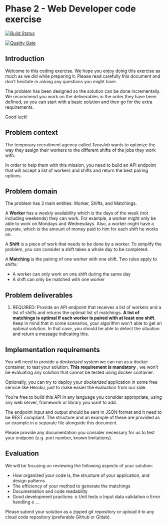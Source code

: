 # Phase 2 - Web Developer code exercise

[![Build Status](https://travis-ci.org/mercuriete/java-nurse-scheduling-problem.svg?branch=master)](https://travis-ci.org/mercuriete/java-nurse-scheduling-problem)

[![Quality Gate](https://sonarcloud.io/api/project_badges/measure?project=com.mercuriete%3Ajava-nurse-scheduling-problem&metric=alert_status
)](https://sonarcloud.io/dashboard?id=com.mercuriete%3Ajava-nurse-scheduling-problem)

## Introduction

Welcome to this coding exercise. We hope you enjoy doing this
exercise as much as we did while preparing it. Please read carefully
this document and don’t hesitate in asking any questions you might
have.

The problem has been designed so the solution can be done
incrementally. We recommend you work on the deliverables in the
order they have been defined, so you can start with a basic solution
and then go for the extra requirements.

Good luck!

## Problem context

The temporary recruitment agency called _TeneJob_ wants to optimize
the way they assign their workers to the different shifts of the jobs
they work with.

In order to help them with this mission, you need to build an API
endpoint that will accept a list of workers and shifts and return the
best pairing options.

## Problem domain

The problem has 3 main entities: Worker, Shifts, and Matchings.

A **Worker** has a weekly availability which is the days of the week
(not including weekends) they can work. For example, a worker
might only be able to work on Mondays and Wednesdays. Also, a
worker might have a payrate, which is the amount of money paid to
him for each shift he works on.

A **Shift** is a piece of work that needs to be done by a worker. To
simplify the problem, you can consider a shift takes a whole day to be
completed.

A **Matching** is the pairing of one worker with one shift. Two rules
apply to shifts:

- A worker can only work on one shift during the same day
- A shift can only be matched with one worker


## Problem deliverables

1) REQUIRED: Provide an API endpoint that receives a list of workers
and a list of shifts and returns the optimal list of matchings. **A list of
matchings is optimal if each worker is paired with at least one
shift**. Keep in mind that in some scenarios, your algorithm won't able
to get an optimal solution. In that case, you should be able to detect
the situation and return a message indicating this.

## Implementation requirements

You will need to provide a _dockerized_ system we can run as a docker
container, to test your solution. **This requirement is mandatory** ,
we won’t be evaluating any solution that cannot be tested using
docker container.

Optionally, you can try to deploy your _dockerized_ application in some
free service like Heroku, just to make easier the evaluation from our
side.

You’re free to build this API in any language you consider
appropriate, using any web server, framework or library you want to
add.

The endpoint input and output should be sent in JSON format and it
need to be REST compliant. The structure and an example of these
are provided as an example in a separate file alongside this
document.

Please provide any documentation you consider necessary for us to
test your endpoint (e.g. port number, known limitations).


## Evaluation

We will be focusing on reviewing the following aspects of your
solution:

- How organized your code is, the structure of your application,
    and design patterns
- The efficiency of your method to generate the matchings
- Documentation and code readability
- Good development practices:
    o Unit tests
    o Input data validation
    o Error handling
    o ...

Please submit your solution as a zipped git repository or upload it to
any cloud code repository (preferable Github or Gitlab).

